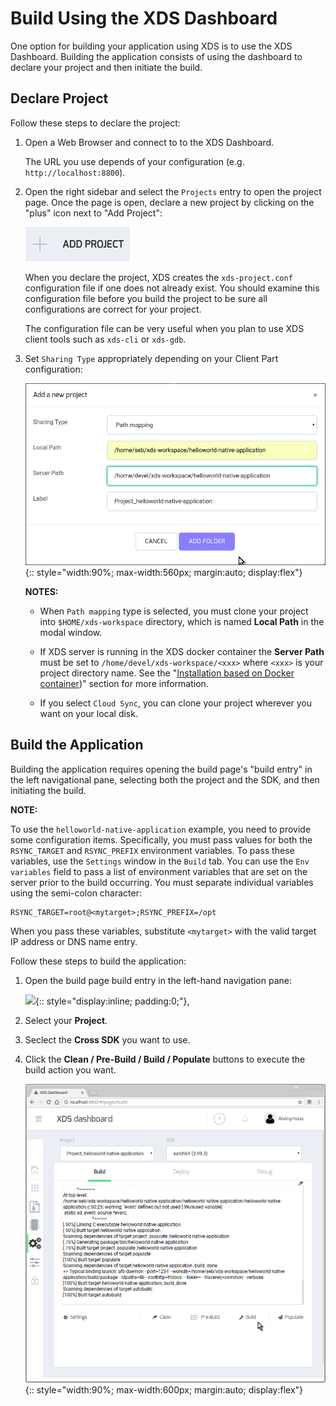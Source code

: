 <!-- WARNING: This file is generated by fetch_docs.js using /home/boron/Documents/AGL/docs-webtemplate/site/_data/tocs/devguides/master/xds-docs-guides-devguides-book.yml -->

# Build Using the XDS Dashboard

One option for building your application using XDS is to use
the XDS Dashboard.
Building the application consists of using the dashboard
to declare your project and then initiate the build.

## Declare Project

Follow these steps to declare the project:

1. Open a Web Browser and connect to to the XDS Dashboard.

   The URL you use depends of your configuration (e.g. `http://localhost:8800`).

2. Open the right sidebar and select the `Projects` entry to open the
   project page.
   Once the page is open, declare a new project by clicking on the
   "plus" icon next to "Add Project":

   ![](./pictures/xds-dashboard-icon-2.png)

   When you declare the project, XDS creates the `xds-project.conf`
   configuration file if one does not already exist.
   You should examine this configuration file before you build the
   project to be sure all configurations are correct for your project.

   The configuration file can be very useful when you plan to use
   XDS client tools such as `xds-cli` or `xds-gdb`.

   <!-- pagebreak -->

3. Set `Sharing Type` appropriately depending on your Client Part
   configuration:

   ![](./pictures/xds-dashboard-prj-1.png){:: style="width:90%; max-width:560px; margin:auto; display:flex"}

   <!-- section-note -->
   **NOTES:**

   - When `Path mapping` type is selected, you must clone your project into
     `$HOME/xds-workspace` directory, which is named **Local Path** in the modal window.

   - If XDS server is running in the XDS docker container
     the **Server Path** must be set to `/home/devel/xds-workspace/<xxx>`
     where `<xxx>` is your project directory name.
     See the "[Installation based on Docker container](server-part.html#docker-container))"
     section for more information.

   - If you select `Cloud Sync`, you can clone your project wherever you want on
     your local disk.
   <!-- end-section-note -->

## Build the Application

Building the application requires opening the build page's "build entry" in the
left navigational pane, selecting both the project and the SDK, and
then initiating the build.

<!-- section-note -->
**NOTE:**

To use the `helloworld-native-application` example, you need to provide
some configuration items.
Specifically, you must pass values for both the
`RSYNC_TARGET` and `RSYNC_PREFIX` environment variables.
To pass these variables, use the `Settings` window in the `Build` tab.
You can use the `Env variables` field to pass a list of environment variables
that are set on the server prior to the build occurring.
You must separate individual variables using the semi-colon character:

```
RSYNC_TARGET=root@<mytarget>;RSYNC_PREFIX=/opt
```

When you pass these variables, substitute `<mytarget>` with the valid
target IP address or DNS name entry.
<!-- end-section-note -->

Follow these steps to build the application:

1. Open the build page build entry in the left-hand navigation pane:

   ![](./pictures/xds-dashboard-icon-3.png){:: style="display:inline; padding:0;"},

2. Select your **Project**.

3. Seclect the **Cross SDK** you want to use.

4. Click the **Clean / Pre-Build / Build / Populate** buttons to execute
   the build action you want.

   ![](./pictures/xds-dashboard-prj-2.png){:: style="width:90%; max-width:600px; margin:auto; display:flex"}
